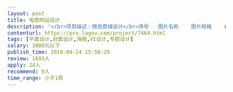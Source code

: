```yaml
---                
layout: post       
title: 电商网站设计           
description: '</br>项目描述：微信商城设计</br>序号	图片名称	图片规格	备注</br>1	商城LOGO	100*100	圆角</br>2	店招	640*450	</br>3	商城海报	640*640	</br>4	售罄图标	80*80	</br>5	加载图标	建议尺寸100*100	(根据实际需求调整)</br>6	分享图标	100*100	</br>7	首页导航图片	100 * 100	</br>8	魔方图片	640*320	</br>9	魔方图片	320*320	</br>10	魔方图片	320*160	</br>11	魔方图片	160*160	</br>12	商城海报	640*640	商城活动用</br>13	店招	640*450	</br>14	封面图片（商城入口）	100*100	</br>15	封面图片（会员中心入口）	100*100	</br>16	封面图片（订单入口）	100*100	</br>17	封面图片（收藏入口）	100*100	</br>18	封面图片（购物入口）	100*100	</br>19	封面图片（优惠劵入口）	100*100	</br>20	幻灯片图片	640*350	</br>21	首页导航图片	100*100	</br>22	广告图片	640*350	</br>23	奖励发放通知	100*100</br>'     
contenturl: https://pro.lagou.com/project/7464.html      
tags: [平面设计,封面设计,海报,VI设计,专题设计]            
salary: 3000元以下          
publish_time: 2018-04-24 15:58:29         
review: 1693人                   
apply: 24人                   
recommend: 0人                   
time_range: 小于1周              
---                 
```

